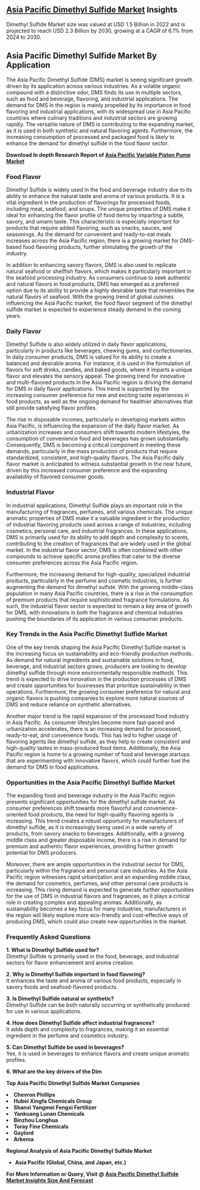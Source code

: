 <h2><a href="https://www.verifiedmarketreports.com/download-sample/?rid=56658&amp;utm_source=Github-Feb&amp;utm_medium=225" target="_blank">Asia Pacific Dimethyl Sulfide Market</a> Insights</h2><p>Dimethyl Sulfide Market size was valued at USD 1.5 Billion in 2022 and is projected to reach USD 2.3 Billion by 2030, growing at a CAGR of 6.1% from 2024 to 2030.</p><p><h2>Asia Pacific Dimethyl Sulfide Market By Application</h2> <p>The Asia Pacific Dimethyl Sulfide (DMS) market is seeing significant growth driven by its application across various industries. As a volatile organic compound with a distinctive odor, DMS finds its use in multiple sectors, such as food and beverage, flavoring, and industrial applications. The demand for DMS in the region is mainly propelled by its importance in food flavoring and industrial applications, with its widespread use in Asia Pacific countries where culinary traditions and industrial sectors are growing rapidly. The versatile nature of DMS is contributing to the expanding market, as it is used in both synthetic and natural flavoring agents. Furthermore, the increasing consumption of processed and packaged food is likely to enhance the demand for dimethyl sulfide in the food flavor sector.</p> <p><p><strong>Download In depth Research Report of <a href="https://www.verifiedmarketreports.com/download-sample/?rid=236118&amp;utm_source=Pulse-Dec&amp;utm_medium=225" target="_blank">Asia Pacific Variable Piston Pump Market</a></strong></p></p> <h3>Food Flavor</h3> <p>Dimethyl Sulfide is widely used in the food and beverage industry due to its ability to enhance the natural taste and aroma of various products. It is a vital ingredient in the production of flavorings for processed foods, including meat, seafood, and soups. The unique properties of DMS make it ideal for enhancing the flavor profile of food items by imparting a subtle, savory, and umami taste. This characteristic is especially important for products that require added flavoring, such as snacks, sauces, and seasonings. As the demand for convenient and ready-to-eat meals increases across the Asia Pacific region, there is a growing market for DMS-based food flavoring products, further stimulating the growth of the industry.</p> <p>In addition to enhancing savory flavors, DMS is also used to replicate natural seafood or shellfish flavors, which makes it particularly important in the seafood processing industry. As consumers continue to seek authentic and natural flavors in food products, DMS has emerged as a preferred option due to its ability to provide a highly desirable taste that resembles the natural flavors of seafood. With the growing trend of global cuisines influencing the Asia Pacific market, the food flavor segment of the dimethyl sulfide market is expected to experience steady demand in the coming years.</p> <h3>Daily Flavor</h3> <p>Dimethyl Sulfide is also widely utilized in daily flavor applications, particularly in products like beverages, chewing gums, and confectioneries. In daily consumer products, DMS is valued for its ability to create a balanced and desirable aroma. For instance, it is used in the formulation of flavors for soft drinks, candies, and baked goods, where it imparts a unique flavor and elevates the sensory appeal. The growing trend for innovative and multi-flavored products in the Asia Pacific region is driving the demand for DMS in daily flavor applications. This trend is supported by the increasing consumer preference for new and exciting taste experiences in food products, as well as the ongoing demand for healthier alternatives that still provide satisfying flavor profiles.</p> <p>The rise in disposable incomes, particularly in developing markets within Asia Pacific, is influencing the expansion of the daily flavor market. As urbanization increases and consumers shift towards modern lifestyles, the consumption of convenience food and beverages has grown substantially. Consequently, DMS is becoming a critical component in meeting these demands, particularly in the mass production of products that require standardized, consistent, and high-quality flavors. The Asia Pacific daily flavor market is anticipated to witness substantial growth in the near future, driven by this increased consumer preference and the expanding availability of flavored consumer goods.</p> <h3>Industrial Flavor</h3> <p>In industrial applications, Dimethyl Sulfide plays an important role in the manufacturing of fragrances, perfumes, and various chemicals. The unique aromatic properties of DMS make it a valuable ingredient in the production of industrial flavoring products used across a range of industries, including cosmetics, personal care, and industrial fragrances. In these applications, DMS is primarily used for its ability to add depth and complexity to scents, contributing to the creation of fragrances that are widely used in the global market. In the industrial flavor sector, DMS is often combined with other compounds to achieve specific aroma profiles that cater to the diverse consumer preferences across the Asia Pacific region.</p> <p>Furthermore, the increasing demand for high-quality, specialized industrial products, particularly in the perfume and cosmetic industries, is further augmenting the demand for dimethyl sulfide. With the growing middle-class population in many Asia Pacific countries, there is a rise in the consumption of premium products that require sophisticated fragrance formulations. As such, the industrial flavor sector is expected to remain a key area of growth for DMS, with innovations in both the fragrance and chemical industries pushing the boundaries of its application in various consumer products.</p> <h3>Key Trends in the Asia Pacific Dimethyl Sulfide Market</h3> <p>One of the key trends shaping the Asia Pacific Dimethyl Sulfide market is the increasing focus on sustainability and eco-friendly production methods. As demand for natural ingredients and sustainable solutions in food, beverage, and industrial sectors grows, producers are looking to develop dimethyl sulfide through more environmentally responsible methods. This trend is expected to drive innovation in the production processes of DMS and create opportunities for businesses that prioritize sustainability in their operations. Furthermore, the growing consumer preference for natural and organic flavors is pushing companies to explore more natural sources of DMS and reduce reliance on synthetic alternatives.</p> <p>Another major trend is the rapid expansion of the processed food industry in Asia Pacific. As consumer lifestyles become more fast-paced and urbanization accelerates, there is an increasing demand for processed, ready-to-eat, and convenience foods. This has led to higher usage of flavoring agents like dimethyl sulfide, as they help to create consistent and high-quality tastes in mass-produced food items. Additionally, the Asia Pacific region is home to a growing number of food and beverage startups that are experimenting with innovative flavors, which could further fuel the demand for DMS in food applications.</p> <h3>Opportunities in the Asia Pacific Dimethyl Sulfide Market</h3> <p>The expanding food and beverage industry in the Asia Pacific region presents significant opportunities for the dimethyl sulfide market. As consumer preferences shift towards more flavorful and convenience-oriented food products, the need for high-quality flavoring agents is increasing. This trend creates a robust opportunity for manufacturers of dimethyl sulfide, as it is increasingly being used in a wide variety of products, from savory snacks to beverages. Additionally, with a growing middle class and greater disposable income, there is a rise in demand for premium and authentic flavor experiences, providing further growth potential for DMS producers.</p> <p>Moreover, there are ample opportunities in the industrial sector for DMS, particularly within the fragrance and personal care industries. As the Asia Pacific region witnesses rapid urbanization and an expanding middle class, the demand for cosmetics, perfumes, and other personal care products is increasing. This rising demand is expected to generate further opportunities for the use of DMS in industrial flavors and fragrances, as it plays a critical role in creating complex and appealing aromas. Additionally, as sustainability becomes a key focus for many industries, manufacturers in the region will likely explore more eco-friendly and cost-effective ways of producing DMS, which could also create new opportunities in the market.</p> <h3>Frequently Asked Questions</h3> <p><b>1. What is Dimethyl Sulfide used for?</b><br>Dimethyl Sulfide is primarily used in the food, beverage, and industrial sectors for flavor enhancement and aroma creation.</p> <p><b>2. Why is Dimethyl Sulfide important in food flavoring?</b><br>It enhances the taste and aroma of various food products, especially in savory foods and seafood-flavored products.</p> <p><b>3. Is Dimethyl Sulfide natural or synthetic?</b><br>Dimethyl Sulfide can be both naturally occurring or synthetically produced for use in various applications.</p> <p><b>4. How does Dimethyl Sulfide affect industrial fragrances?</b><br>It adds depth and complexity to fragrances, making it an essential ingredient in the perfume and cosmetics industry.</p> <p><b>5. Can Dimethyl Sulfide be used in beverages?</b><br>Yes, it is used in beverages to enhance flavors and create unique aromatic profiles.</p> <p><b>6. What are the key drivers of the Dim</p><p><strong>Top Asia Pacific Dimethyl Sulfide Market Companies</strong></p><div data-test-id=""><p><li>Chevron Phillips</li><li> Hubei Xingfa Chemicals Group</li><li> Shanxi Yangmei Fengxi Fertilizer</li><li> Yankuang Lunan Chemicals</li><li> Binzhou Longhua</li><li> Toray Fine Chemicals</li><li> Gaylord</li><li> Arkema</li></p><div><strong>Regional Analysis of&nbsp;Asia Pacific Dimethyl Sulfide Market</strong></div><ul><li dir="ltr"><p dir="ltr">Asia Pacific (Global, China, and Japan, etc.)</p></li></ul><p><strong>For More Information or Query, Visit @&nbsp;</strong><strong><a href="https://www.verifiedmarketreports.com/product/global-dimethyl-sulfide-market-2019-by-manufacturers-regions-type-and-application-forecast-to-2024/?utm_source=Github-Feb&amp;utm_medium=225" target="_blank">Asia Pacific Dimethyl Sulfide Market Insights Size And Forecast</a></strong></p></div><h2>&nbsp;</h2><div data-test-id="">&nbsp;</div>
